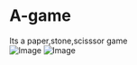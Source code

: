# A-game
Its a paper,stone,scisssor game
<br>
![Image](https://github.com/user-attachments/assets/f15a77b4-5167-4e8f-b530-c7692902dd80)
![Image](https://github.com/user-attachments/assets/3ce787f4-2b1a-4c64-bd78-bb79ed4e040c)
